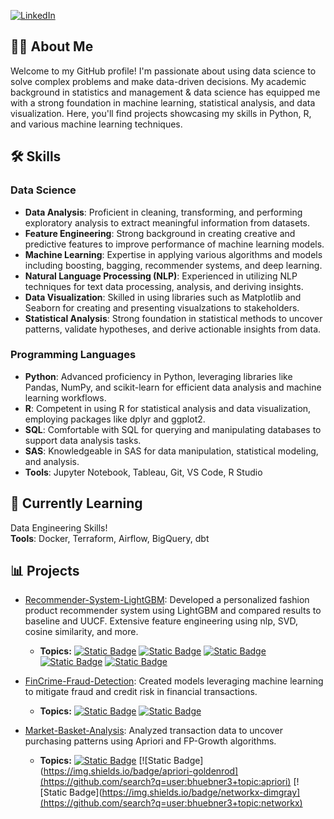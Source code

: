 [![LinkedIn](https://img.shields.io/badge/linkedin-%230077B5.svg?style=for-the-badge&logo=linkedin&logoColor=white)](https://www.linkedin.com/in/blake-huebner/)

## 👨‍💻 About Me

Welcome to my GitHub profile! I'm passionate about using data science to solve complex problems and make data-driven decisions. My academic background in statistics and management & data science has equipped me with a strong foundation in machine learning, statistical analysis, and data visualization. Here, you'll find projects showcasing my skills in Python, R, and various machine learning techniques.

## 🛠 Skills

### Data Science
- **Data Analysis**: Proficient in cleaning, transforming, and performing exploratory analysis to extract meaningful information from datasets.  
- **Feature Engineering**: Strong background in creating creative and predictive features to improve performance of machine learning models.   
- **Machine Learning**: Expertise in applying various algorithms and models including boosting, bagging, recommender systems, and deep learning.  
- **Natural Language Processing (NLP)**: Experienced in utilizing NLP techniques for text data processing, analysis, and deriving insights.  
- **Data Visualization**: Skilled in using libraries such as Matplotlib and Seaborn for creating and presenting visualzations to stakeholders.  
- **Statistical Analysis**: Strong foundation in statistical methods to uncover patterns, validate hypotheses, and derive actionable insights from data.


### Programming Languages
- **Python**: Advanced proficiency in Python, leveraging libraries like Pandas, NumPy, and scikit-learn for efficient data analysis and machine learning workflows.  
- **R**: Competent in using R for statistical analysis and data visualization, employing packages like dplyr and ggplot2.  
- **SQL**: Comfortable with SQL for querying and manipulating databases to support data analysis tasks.  
- **SAS**: Knowledgeable in SAS for data manipulation, statistical modeling, and analysis.  
- **Tools**: Jupyter Notebook, Tableau, Git, VS Code, R Studio


## 🌱 Currently Learning
Data Engineering Skills!  
**Tools**: Docker, Terraform, Airflow, BigQuery, dbt

## 📊 Projects

- [Recommender-System-LightGBM](https://github.com/bhuebner3/Recommender-System-LightGBM): Developed a personalized fashion product recommender system using LightGBM and compared results to baseline and UUCF. Extensive feature engineering using nlp, SVD, cosine similarity, and more. 
  - **Topics:** [![Static Badge](https://img.shields.io/badge/recommender--system-darkblue)](https://github.com/search?q=user:bhuebner3+topic:recommender-system) [![Static Badge](https://img.shields.io/badge/boosting--algorithms-darkred)](https://github.com/search?q=user:bhuebner3+topic:boosting-algorithms) [![Static Badge](https://img.shields.io/badge/nlp-rebeccapurple)](https://github.com/search?q=user:bhuebner3+topic:nlp) [![Static Badge](https://img.shields.io/badge/collaborative--filtering-darkslategray)](https://github.com/search?q=user:bhuebner3+topic:collaborative-filtering) [![Static Badge](https://img.shields.io/badge/knn-darksalmon)](https://github.com/search?q=user:bhuebner3+topic:knn)

- [FinCrime-Fraud-Detection](https://github.com/bhuebner3/FinCrime-Fraud-Detection): Created models leveraging machine learning to mitigate fraud and credit risk in financial transactions.
  - **Topics:** [![Static Badge](https://img.shields.io/badge/boosting--algorithms-darkred)](https://github.com/search?q=user:bhuebner3+topic:boosting-algorithms) [![Static Badge](https://img.shields.io/badge/banking-darkgreen)](https://github.com/search?q=user:bhuebner3+topic:banking)

- [Market-Basket-Analysis](https://github.com/bhuebner3/Market-Basket-Analysis): Analyzed transaction data to uncover purchasing patterns using Apriori and FP-Growth algorithms.  
  - **Topics:** [![Static Badge](https://img.shields.io/badge/market--basket--analysis-firebrick)](https://github.com/search?q=user:bhuebner3+topic:market-basket-analysis) [![Static Badge](https://img.shields.io/badge/apriori-goldenrod](https://github.com/search?q=user:bhuebner3+topic:apriori) [![Static Badge](https://img.shields.io/badge/networkx-dimgray](https://github.com/search?q=user:bhuebner3+topic:networkx)
